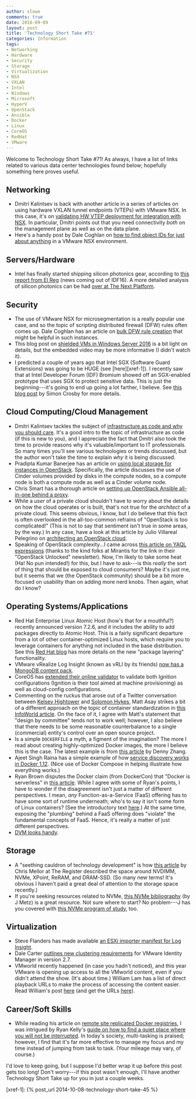 ```yaml
---
author: slowe
comments: true
date: 2016-09-09
layout: post
title: 'Technology Short Take #71'
categories: Information
tags:
- Networking
- Hardware
- Security
- Storage
- Virtualization
- NSX
- VXLAN
- Intel
- Windows
- Microsoft
- HyperV
- OpenStack
- Ansible
- Docker
- Linux
- CoreOS
- RedHat
- VMware
---
```


Welcome to Technology Short Take #71! As always, I have a list of links related to various data center technologies found below; hopefully something here proves useful.

## Networking

* Dmitri Kalintsev is back with another article in a series of articles on using hardware VXLAN tunnel endpoints (VTEPs) with VMware NSX. In this case, it's on [validating HW VTEP deployment for integration with NSX][link-22]. In particular, Dmitri points out that you need connectivity _both_ on the management plane as well as on the data plane.
* Here's a handy post by Dale Coghlan on [how to find object IDs for just about anything][link-30] in a VMware NSX environment.

## Servers/Hardware

* Intel has finally started shipping silicon photonics gear, according to [this report from El Reg][link-8] (news coming out of IDF16). A more detailed analysis of silicon photonics can be had [over at The Next Platform][link-9].

## Security

* The use of VMware NSX for microsegmentation is a really popular use case, and so the topic of scripting distributed firewall (DFW) rules often comes up. Dale Coghlan has an article on [bulk DFW rule creation][link-1] that might be helpful in such instances.
* This blog post on [shielded VMs in Windows Server 2016][link-2] is a bit light on details, but the embedded video may be more informative (I didn't watch it).
* I predicted a couple of years ago that Intel SGX (Software Guard Extensions) was going to be HUGE (see [here][xref-1]). I recently saw that at Intel Developer Forum (IDF) Bromium showed off an SGX-enabled prototype that uses SGX to protect sensitive data. This is just the beginning---it's going to end up going a lot farther, I believe. See [this blog post][link-7] by Simon Crosby for more details.

## Cloud Computing/Cloud Management

* Dmitri Kalintsev tackles the subject of [infrastructure as code and why you should care][link-5]. It's a good intro to the topic of infrastructure as code (if this is new to you), and I appreciate the fact that Dmitri also took the time to provide reasons why it's valuable/important to IT professionals. So many times you'll see various technologies or trends discussed, but the author won't take the time to explain _why_ it is being discussed.
* Pradipta Kumar Banerjee has an article on [using local storage for instances in OpenStack][link-6]. Specifically, the article discusses the use of Cinder volumes provided by disks in the compute nodes, so a compute node is both a compute node as well as a Cinder volume node.
* Chris Smart has a thorough article on [setting up OpenStack Ansible all-in-one behind a proxy][link-16].
* While a _user_ of a private cloud shouldn't have to worry about the details on how the cloud operates or is built, that's not true for the _architect_ of a private cloud. This seems obvious, I know, but I do believe that this fact is often overlooked in the all-too-common refrains of "OpenStack is too complicated!" (This is not to say that sentiment isn't true in some areas, by the way.) In any case, have a look at this article by Julio Villareal Pelegrino on [architecting an OpenStack cloud][link-18].
* Speaking of OpenStack complexity...I came across [this article on YAQL expressions][link-19] (thanks to the kind folks at Mirantis for the link in their "OpenStack Unlocked" newsletter). Now, I'm likely to take some heat (Ha! No pun intended!) for this, but I have to ask---is this _really_ the sort of thing that should be exposed to cloud consumers? Maybe it's just me, but it seems that we (the OpenStack community) should be a bit more focused on usability than on adding more nerd knobs. Then again, what do I know?

## Operating Systems/Applications

* Red Hat Enterprise Linux Atomic Host (how's that for a mouthful?) recently announced version 7.2.6, and it includes the ability to add packages directly to Atomic Host. This is a fairly significant departure from a lot of other container-optimized Linux hosts, which require you to leverage containers for anything not included in the base distribution. See this [Red Hat blog][link-4] has more details on the new "package layering" functionality.
* VMware vRealize Log Insight (known as vRLI by its friends) [now has a MongoDB content pack][link-10].
* CoreOS has [extended their online validator][link-12] to validate both Ignition configurations (Ignition is their tool aimed at machine provisioning) as well as cloud-config configurations.
* Commenting on the ruckus that arose out of a Twitter conversation between [Kelsey Hightower][link-13] and [Solomon Hykes][link-14], Matt Asay strikes a bit of a different approach on the topic of container standardization in [this InfoWorld article][link-15]. On the face of it, I agree with Matt's statement that "design by committee" tends not to work well; however, I also believe that there needs to be some reasonable counterbalance to a single (commercial) entity's control over an open source project.
* Is a simple `DOCKERFILE` a myth, a figment of the imagination? The more I read about creating highly-optimized Docker images, the more I believe this is the case. The latest example is from [this article][link-17] by Denny Zhang.
* Ajeet Singh Raina has a simple example of how [service discovery works in Docker 1.12][link-20]. (Nice use of Docker Compose in helping illustrate how everything works.)
* Ryan Brown disputes the Docker claim (from DockerCon) that "Docker is serverless" in [this article][link-21]. While I agree with some of Ryan's points, I have to wonder if the disagreement isn't just a matter of different perspectives. I mean, _any_ Function-as-a-Service (FaaS) offering has to have some sort of runtime underneath; who's to say it isn't some form of Linux containers? (See the introductory text [here][link-23].) At the same time, exposing the "plumbing" behind a FaaS offering does "violate" the fundamental concepts of FaaS. Hence, it's really a matter of just different perspectives.
* [DVM looks handy][link-24].

## Storage

* A "seething cauldron of technology development" is how [this article][link-27] by Chris Mellor at The Register described the space around NVDIMM, NVMe, XPoint, ReRAM, and DRAM-SSD. (So many new terms! It's obvious I haven't paid a great deal of attention to the storage space recently.)
* If you're seeking resources related to NVMe, [this NVMe bibliography][link-28] (by J Metz) is a great resource. Not sure where to start? No problem---J has you covered with [this NVMe program of study][link-29], too.

## Virtualization

* Steve Flanders has made available [an ESXi importer manifest for Log Insight][link-3].
* Dale Carter [outlines new clustering requirements][link-11] for VMware Identity Manager in version 2.7.
* VMworld recently happened (in case you hadn't noticed), and this year VMware is opening up access to all the VMworld content, even if you didn't attend the show. (It's about time.) William Lam has a list of direct playback URLs to make the process of accessing the content easier. Read William's post [here][link-31] (and get the URLs [here][link-32]).

## Career/Soft Skills

* While reading his article on [remote site replicated Docker registries][link-25], I was intrigued by Ryan Kelly's [guide on how to find a quiet place where you will not be interrupted][link-26]. In today's society, multi-tasking is praised; however, I find that it's far more effective to manage my focus and my time instead of jumping from task to task. (Your mileage may vary, of course.)

I'd love to keep going, but I suppose I'd better wrap it up before this post gets too long! Don't worry---if this post wasn't enough, I'll have another Technology Short Take up for you in just a couple weeks.



[link-1]: http://www.sneaku.com/2015/08/27/scripting-nsx-v-bulk-dfw-rule-creation/
[link-2]: https://blogs.technet.microsoft.com/windowsserver/2016/05/10/a-closer-look-at-shielded-vms-in-windows-server-2016/
[link-3]: http://sflanders.net/2016/07/17/log-insight-converting-agent-groups-manifests
[link-4]: http://rhelblog.redhat.com/2016/08/10/announcing-red-hat-enterprise-linux-atomic-host-7-2-6/
[link-5]: https://telecomoccasionally.wordpress.com/2016/08/02/what-is-infrastructure-as-code-and-why-you-should-care/
[link-6]: http://cloudgeekz.com/71/how-to-setup-openstack-to-use-local-disks-for-instances.html
[link-7]: https://blogs.bromium.com/2016/08/09/using-intel-sgx-to-protect-on-line-credentials/
[link-8]: http://www.theregister.co.uk/2016/08/17/intel_silicon_photonics/
[link-9]: http://www.nextplatform.com/2016/01/21/light-at-the-end-of-the-silicon-photonics-tunnel/
[link-10]: https://blogs.vmware.com/management/2016/08/mongodb-content-pack-for-vrealize-log-insight.html
[link-11]: https://vdelboysview.com/2016/08/17/new-requirement-for-vmware-identity-manager-when-clustering/
[link-12]: https://coreos.com/blog/validator-supports-ignition.html
[link-13]: https://twitter.com/kelseyhightower
[link-14]: https://twitter.com/solomonstre/
[link-15]: http://www.infoworld.com/article/3105857/open-source-tools/save-the-whale-docker-rightfully-shuns-standardization.html
[link-16]: https://blog.christophersmart.com/2016/08/09/setting-up-openstack-ansible-all-in-one-behind-a-proxy/
[link-17]: https://dzone.com/articles/5-tips-for-building-docker-image
[link-18]: http://www.juliosblog.com/architecting-your-first-openstack-cloud/
[link-19]: http://blog.oddbit.com/2016/08/11/exploring-yaql-expressions/
[link-20]: http://collabnix.com/archives/1545
[link-21]: https://serverlesscode.com/post/docker-isnt-serverless/
[link-22]: https://telecomoccasionally.wordpress.com/2016/08/18/validating-hw-vtep-deployment-for-integration-with-nsx-v/
[link-23]: http://martinfowler.com/articles/serverless.html
[link-24]: https://getcarina.com/blog/docker-version-manager/
[link-25]: http://www.vmtocloud.com/remote-site-replicated-docker-registries-with-vmware-harbor/
[link-26]: http://www.vmtocloud.com/how-to-find-a-quite-place-where-you-will-not-be-interrupted/
[link-27]: http://www.theregister.co.uk/2016/08/19/persistent_memory_over_fabrics/
[link-28]: https://jmetz.com/2016/08/a-nvme-bibliography/
[link-29]: https://jmetz.com/2016/08/learning-nvme-a-program-of-study/
[link-30]: http://www.sneaku.com/2016/07/13/how-to-find-object-ids-for-almost-everything/
[link-31]: http://www.virtuallyghetto.com/2016/09/direct-playback-urls-for-all-vmworld-us-2016-sessions.html
[link-32]: https://github.com/lamw/vmworld2016-session-urls
[xref-1]: {% post_url 2014-10-08-technology-short-take-45 %}
